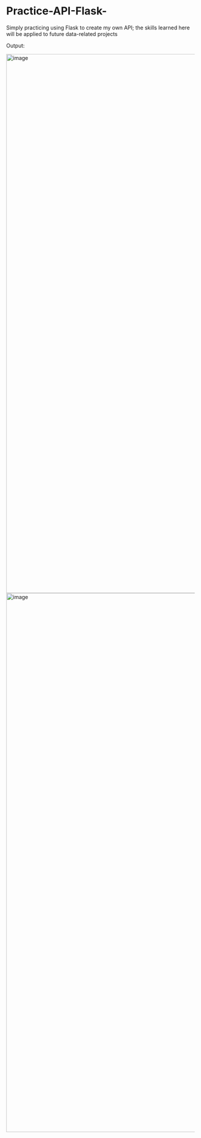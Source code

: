 # Practice-API-Flask-
Simply practicing using Flask to create my own API; the skills learned here will be applied to future data-related projects

Output:

<img width="1440" alt="image" src="https://user-images.githubusercontent.com/81287555/180163991-b4d07b4b-045b-417c-abc7-a6838052b4e9.png">
<img width="1440" alt="image" src="https://user-images.githubusercontent.com/81287555/180176424-4bd05140-3d8b-4ea1-af0d-0f47b3aa0262.png">

